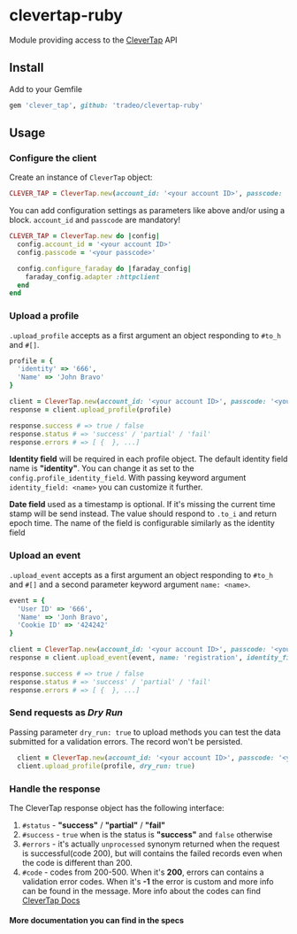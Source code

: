 clevertap-ruby
==============

Module providing access to the [CleverTap](https://clevertap.com/) API

## Install
Add to your Gemfile

```ruby
gem 'clever_tap', github: 'tradeo/clevertap-ruby'
```

## Usage

### Configure the client

Create an instance of `CleverTap` object:
```ruby
CLEVER_TAP = CleverTap.new(account_id: '<your account ID>', passcode: '<your passcode>')
```

You can add configuration settings as parameters like above and/or using a block. `account_id` and `passcode` are mandatory!
```ruby
CLEVER_TAP = CleverTap.new do |config|
  config.account_id = '<your account ID>'
  config.passcode = '<your passcode>'

  config.configure_faraday do |faraday_config|
    faraday_config.adapter :httpclient
  end
end
```

### Upload a profile

`.upload_profile` accepts as a first argument an object responding to `#to_h` and `#[]`.
```ruby
profile = {
  'identity' => '666',
  'Name' => 'John Bravo'
}

client = CleverTap.new(account_id: '<your account ID>', passcode: '<your passcode>')
response = client.upload_profile(profile)

response.success # => true / false
response.status # => 'success' / 'partial' / 'fail'
response.errors # => [ {  }, ...]
```

__Identity field__ will be required in each profile object.
The default identity field name is __"identity"__.
You can change it as set to the `config.profile_identity_field`.
With passing keyword argument `identity_field: <name>` you can customize it further.

__Date field__ used as a timestamp is optional.
If it's missing the current time stamp will be send instead.
The value should respond to `.to_i` and return epoch time.
The name of the field is configurable similarly as the identity field

### Upload an event


`.upload_event` accepts as a first argument an object responding to `#to_h` and `#[]` and a second parameter keyword argument `name: <name>`.
```ruby
event = {
  'User ID' => '666',
  'Name' => 'Jonh Bravo',
  'Cookie ID' => '424242'
}

client = CleverTap.new(account_id: '<your account ID>', passcode: '<your passcode>')
response = client.upload_event(event, name: 'registration', identity_field: 'User ID')

response.success # => true / false
response.status # => 'success' / 'partial' / 'fail'
response.errors # => [ {  }, ...]
```

### Send requests as *Dry Run*

Passing parameter `dry_run: true` to upload methods you can test the data submitted for a validation errors.
The record won't be persisted.

```ruby
  client = CleverTap.new(account_id: '<your account ID>', passcode: '<your passcode>')
  client.upload_profile(profile, dry_run: true)
```

### Handle the response

The CleverTap response object has the following interface:
  1. `#status` - __"success"__ / __"partial"__ / __"fail"__
  2. `#success` - `true` when is the status is __"success"__ and `false` otherwise
  3. `#errors` - it's actually `unprocessed` synonym returned when the request is successful(code 200), but will contains the failed records even when the code is different than 200.
  4. `#code` - codes from 200-500. When it's __200__, errors can contains a validation
   error codes. When it's __-1__ the error is custom and more info can be found in the message. More info about the codes can find [CleverTap Docs](https://support.clevertap.com/docs/api/working-with-user-profiles.html#uploading-user-profiles)



####  __More documentation you can find in the specs__

